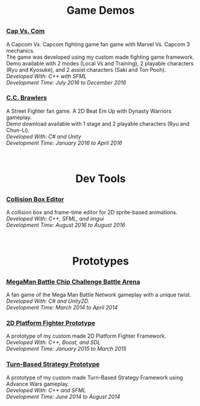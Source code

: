<h1><p align="center">Game Demos</p></h1>

<h3><a href="https://mvpet.github.io/Project-V/">Cap Vs. Com</a></h3>
<p>A Capcom Vs. Capcom fighting game fan game with Marvel Vs. Capcom 3 mechanics.<br>
The game was developed using my custom made fighting game framework.<br>
Demo available with 2 modes (Local Vs and Training), 2 playable characters (Ryu and Kyosuke), and 2 assist characters (Saki and Ton Pooh).<br>
<i>Developed With: C++ with SFML</i><br>
<i>Development Time: July 2016 to December 2016</i></p>
      
<h3><a href="http://mvpet.github.io/ProjectWW/">C.C. Brawlers</a></h3>
<p>A Street Fighter fan game. A 2D Beat Em Up with Dynasty Warriors gameplay.<br>
Demo download available with 1 stage and 2 playable characters (Ryu and Chun-Li).<br>
<i>Developed With: C# and Unity</i><br>
<i>Development Time: January 2016 to April 2016</i></p>
      
<br>
<h1><p align="center">Dev Tools</p></h1>
        
<h3><a href="https://mvpet.github.io/Collision-Box-Editor/">Collision Box Editor</a></h3>
<p>A collision box and frame-time editor for 2D sprite-based animations.<br>
<i>Developed With: C++, SFML, and imgui</i><br>
<i>Development Time: August 2016 to August 2016</i></p>
        
<br>
<h1><p align="center">Prototypes</p></h1>
        
<h3><a href="http://mvpet.github.io/MMBNNE/">MegaMan Battle Chip Challenge Battle Arena</a></h3>
<p>A fan game of the Mega Man Battle Network gameplay with a unique twist.<br>
<i>Developed With: C# and Unity2D.</i><br>
<i>Development Time: March 2014 to April 2014</i></p>
        
<h3><a href="http://mvpet.github.io/Project-G.F.T/">2D Platform Fighter Prototype</a></h3>
<p>A prototype of my custom made 2D Platform Fighter Framework.<br>
<i>Developed With: C++, Boost, and SDL</i><br>
<i>Development Time: January 2015 to March 2015</i></p>

<h3><a href="http://mvpet.github.io/FEXAW">Turn-Based Strategy Prototype</a></h3>
<p>A prototype of my custom made Turn-Based Strategy Framework using Advance Wars gameplay.<br>
<i>Developed With: C++ and SFML</i><br>
<i>Development Time: June 2014 to August 2014</i></p>

      
      
